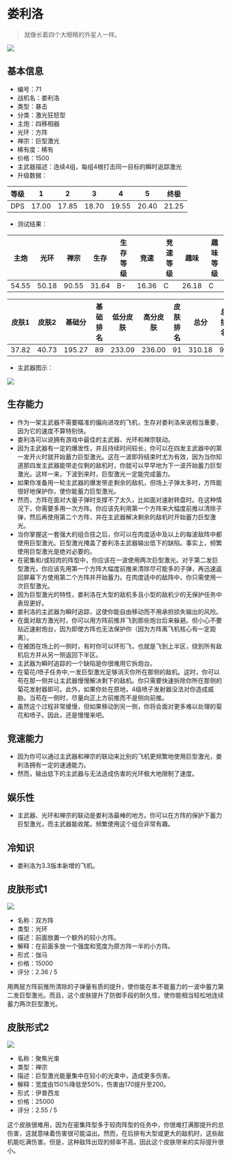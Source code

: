 # 娄利洛

> 就像长着四个大眼睛的外星人一样。

<img src="/ships/ship_71.png" style={{zoom:1}}/>

## 基本信息

- 编号：71
- 战机名：娄利洛
- 类型：暴击
- 分类：激光狂怒型
- 主炮：四移相器
- 光环：方阵
- 禅宗：巨型激光
- 稀有度：稀有
- 价格：1500
- 主武器描述：连续4组，每组4根打击同一目标的瞬时追踪激光
- 升级数据：

| 等级 | 1 | 2 | 3 | 4 | 5 | 终极 |
|--|--|--|--|--|--|--|
| DPS | 17.00 | 17.85 | 18.70 | 19.55 | 20.40 | 21.25 |

- 测试结果：

| 主炮 | 光环 | 禅宗 | 生存 | 生存等级 | 竞速 | 竞速等级 | 趣味 | 趣味等级 |
|--|--|--|--|--|--|--|--|--|
| 54.55 | 50.18 | 90.55 | 31.64 | B- | 16.36 | C | 26.18 | C |

| 皮肤1 | 皮肤2 | 基础分 | 基础排名 | 低分皮肤 | 高分皮肤 | 皮肤排名 | 总分 | 总排名 |
|--|--|--|--|--|--|--|--|--|
| 37.82 | 40.73 | 195.27 | 89 | 233.09 | 236.00 | 91 | 310.18 | 92 |

- 主武器图示：

<img src="/illustration/main_71.gif" style={{zoom:1}}/>

## 生存能力

- 作为一架主武器不需要瞄准的偏向进攻的飞机，生存对娄利洛来说相当重要，因为它的速度不算特别快。
- 娄利洛可以说拥有游戏中最佳的主武器、光环和禅宗联动。
- 因为主武器有一定的爆发性，并且持续时间较长，你可以在四发主武器中的第一发开火时就开始蓄力巨型激光。这在一波即将结束时尤为有效，因为当你知道那四发主武器能带走仅剩的敌机时，你就可以早早地为下一波开始蓄力巨型激光。这样一来，下波到来时，巨型激光一定能完成蓄力。
- 如果你准备用一轮主武器的爆发带走剩余的敌机，但场上子弹太多时，方阵能很好地保护你，使你能蓄力巨型激光。
- 然而，方阵在面对大量子弹时支撑不了太久，比如面对速射转盘时。在这种情况下，你需要多用一次方阵。你应该先利用第一个方阵来大幅度前推以清除子弹，然后再使用第二个方阵，并在主武器解决剩余的敌机时开始蓄力巨型激光。
- 当你掌握这一套强大的组合技之后，你可以在肉度适中及以上的每波敌阵中都使用巨型激光。巨型激光掩盖了娄利洛主武器输出低下的缺陷。事实上，频繁使用巨型激光是绝对必要的。
- 在密集和/或较肉的阵型中，你应该在一波使用两次巨型激光。对于第二发巨型激光，你应该先用第一个方阵大幅度前推来清除尽可能多的子弹，再迅速返回屏幕下方使用第二个方阵并开始蓄力。在肉度适中的敌阵中，你只需使用一次巨型激光。
- 因为巨型激光的特性，娄利洛在大型的敌机多且小型的敌机少的无保护任务中表现更好。
- 娄利洛的主武器为瞬时追踪，这使你能自由移动而不用承担损失输出的风险。
- 在面对敌方激光时，你可以用方阵前推并飞到那些炮台后来躲避。但小心不要贴近速射炮台，因为即使方阵也无法保护你（因为方阵离飞机核心有一定距离）。
- 在被困在场上的一侧时，有时你可以环形飞，也就是飞到上半区，绕到所有敌机后方并从另一侧返回下半区。
- 主武器为瞬时追踪的一个缺陷是你很难用它拆炮台。
- 在菊花/喷子任务中,一发巨型激光足够消灭你所在那侧的敌机。这时，你可以苟在那一侧并让主武器慢慢解决剩下的敌机。你只需要快速拆除你所在那侧的菊花发射器即可。此外，如果你处在原地，4级喷子发射器没法对你造成威胁。当苟在一侧时，尽量向正上方前推而不是侧向前推。
- 虽然这个过程非常缓慢，但如果移动到另一侧，你将会面对更多难以处理的菊花和喷子。因此，还是慢慢来吧。

## 竞速能力

- 因为你可以通过主武器和禅宗的联动来比别的飞机更频繁地使用巨型激光，娄利洛拥有一定的速通能力。
- 然而，输出低下的主武器与无法造成伤害的光环极大地限制了速度。

## 娱乐性

- 主武器、光环和禅宗的联动是娄利洛最棒的地方。你可以在方阵的保护下蓄力巨型激光，而主武器能收尾。频繁使用这个组合非常有趣。

## 冷知识

- 娄利洛为3.3版本新增的飞机。

## 皮肤形式1

<img src="/ships/ship_71_apex_1.png" style={{zoom:1}}/>

- 名称：双方阵
- 类型：光环
- 描述：前面放置一个额外的较小方阵。
- 解释：在前面多放一个强度和宽度为原方阵一半的小方阵。
- 形式：伽马
- 价格：15000
- 评分：2.36 / 5

用两层方阵前推所清除的子弹量有质的提升，使你能在本不能蓄力的一波中蓄力第二发巨型激光。而且，这个皮肤提升了防御手段的耐久性，使你能相当轻松地连续蓄力两次巨型激光。

## 皮肤形式2

<img src="/ships/ship_71_apex_2.png" style={{zoom:1}}/>

- 名称：聚焦光束
- 类型：禅宗
- 描述：巨型激光能量集中在较小的光束中，造成更多伤害。
- 解释：宽度由150%降低至50%，伤害由170提升至200。
- 形式：伊普西龙
- 价格：25000
- 评分：2.55 / 5

这个皮肤很难用，因为在密集阵型多于较肉阵型的任务中，你很难打满那提升的总伤害，这就意味着伤害很可能溢出。然而，在后排有大型或更大的敌机时，这些敌机能吃满伤害。但是，这种敌阵出现的频率不高，因此这个皮肤带来的实际提升很小。